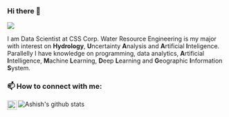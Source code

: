 ### Hi there 👋
![](https://komarev.com/ghpvc/?username=ashishcssom&color=blue)

I am Data Scientist at CSS Corp. Water Resource Engineering is my major with interest on **Hydrology**, **U**ncertainty **A**nalysis and **A**rtificial **I**nteligence. Parallelly I have knowledge on programming, data analytics, **A**rtificial **I**ntelligence, **M**achine **L**earning, **D**eep **L**earning and  **G**eographic **I**nformation **S**ystem.

<!--
**ashishcssom/ashishcssom** is a ✨ _special_ ✨ repository because its `README.md` (this file) appears on your GitHub profile.

Here are some ideas to get you started:

- 🔭 I’m currently working on ...
- 🌱 I’m currently learning ...
- 👯 I’m looking to collaborate on ...
- 🤔 I’m looking for help with ...
- 💬 Ask me about ...
- 📫 How to reach me: ...
- 😄 Pronouns: ...
- ⚡ Fun fact: ...
-->


### 📫 How to connect with me:
<a href="https://www.linkedin.com/in/ashishk766/">
  <img align="left" alt="Ashish's LinkdeIN" width="22px" src="https://cdn.jsdelivr.net/npm/simple-icons@v3/icons/linkedin.svg" />
</a>


![Ashish's github stats](https://github-readme-stats.vercel.app/api?username=ashishcssom&show_icons=true&hide_border=true)
